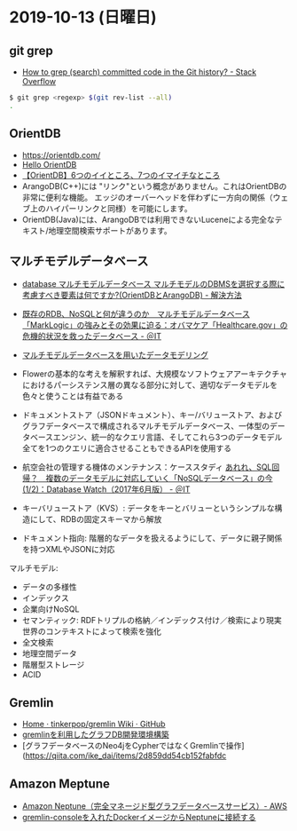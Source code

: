 # 2019-10-13 (日曜日)

## git grep

- [How to grep (search) committed code in the Git history? - Stack Overflow](https://stackoverflow.com/questions/2928584/how-to-grep-search-committed-code-in-the-git-history)

~~~bash
$ git grep <regexp> $(git rev-list --all)
.
~~~

## OrientDB

- https://orientdb.com/
- [Hello OrientDB](https://qiita.com/kenji-yokoi/items/573c5f4f5713503dbe4a)
- [【OrientDB】6つのイイところ、7つのイマイチなところ](https://qiita.com/aucfan-engineer/items/9c27c42163ecaf78a7e6)
- ArangoDB(C++)には "リンク"という概念がありません。これはOrientDBの非常に便利な機能。 エッジのオーバーヘッドを伴わずに一方向の関係（ウェブ上のハイパーリンクと同様）を可能にします。
- OrientDB(Java)には、ArangoDBでは利用できないLuceneによる完全なテキスト/地理空間検索サポートがあります。

## マルチモデルデータベース

- [database マルチモデルデータベース マルチモデルのDBMSを選択する際に考慮すべき要素は何ですか?(OrientDBとArangoDB) - 解決方法](https://code.i-harness.com/ja-jp/q/1b3b2d6)
- [ 既存のRDB、NoSQLと何が違うのか　マルチモデルデータベース「MarkLogic」の強みとその効果に迫る：オバマケア「Healthcare.gov」の危機的状況を救ったデータベース - ＠IT](https://www.atmarkit.co.jp/ait/articles/1709/01/news002.html)
- [マルチモデルデータベースを用いたデータモデリング](https://postd.cc/data-modeling-with-multi-model-databases/)
- Flowerの基本的な考えを解釈すれば、大規模なソフトウェアアーキテクチャにおけるパーシステンス層の異なる部分に対して、適切なデータモデルを色々と使うことは有益である
- ドキュメントストア（JSONドキュメント）、キー/バリューストア、およびグラフデータベースで構成されるマルチモデルデータベース、一体型のデータベースエンジン、統一的なクエリ言語、そしてこれら3つのデータモデル全てを1つのクエリに適合させることもできるAPIを使用する
- 航空会社の管理する機体のメンテナンス：ケーススタディ
[ あれれ、SQL回帰？　複数のデータモデルに対応していく「NoSQLデータベース」の今 (1/2)：Database Watch（2017年6月版） - ＠IT](https://www.atmarkit.co.jp/ait/articles/1707/12/news008.html)

- キーバリューストア（KVS）: データをキーとバリューというシンプルな構造にして、RDBの固定スキーマから解放
- ドキュメント指向: 階層的なデータを扱えるようにして、データに親子関係を持つXMLやJSONに対応

マルチモデル:

- データの多様性
- インデックス
- 企業向けNoSQL
- セマンティック: RDFトリプルの格納／インデックス付け／検索により現実世界のコンテキストによって検索を強化
- 全文検索
- 地理空間データ
- 階層型ストレージ
- ACID

## Gremlin

- [Home · tinkerpop/gremlin Wiki · GitHub](https://github.com/tinkerpop/gremlin/wiki)
- [gremlinを利用したグラフDB開発環境構築](https://qiita.com/Amothic/items/64d08917f84c404cbdcf)
- [グラフデータベースのNeo4jをCypherではなくGremlinで操作](https://qiita.com/ike_dai/items/2d859dd54cb152fabfdc

## Amazon Meptune

- [Amazon Neptune（完全マネージド型グラフデータベースサービス）- AWS](https://aws.amazon.com/jp/neptune/?tag=duckduckgo-d-20)
- [gremlin-consoleを入れたDockerイメージからNeptuneに接続する](https://qiita.com/RyujiKawazoe/items/4b1f37f6bfdbe850c5f4)
